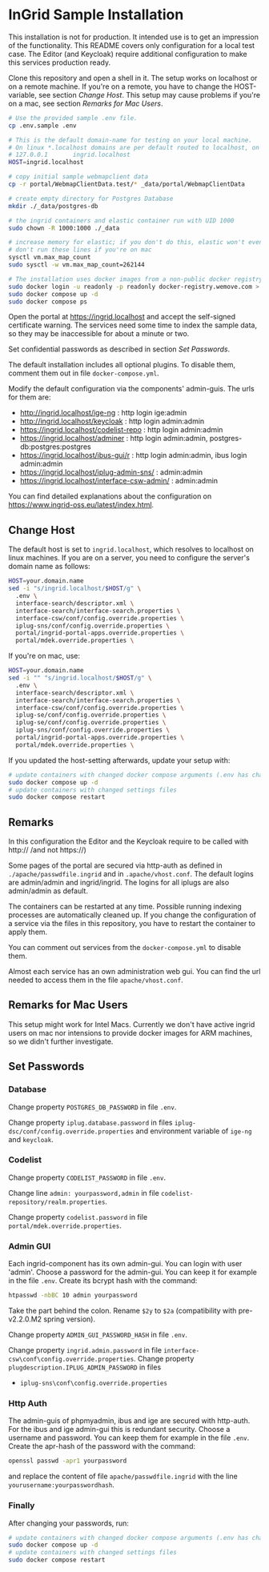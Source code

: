 # InGrid Sample Installation

This installation is not for production. It intended use is to get an impression of the functionality.
This README covers only configuration for a local test case. The Editor (and Keycloak) require additional configuration to make this services production ready.

Clone this repository and open a shell in it. The setup works on localhost or on a remote machine. If you're on a remote, you have to change the HOST-variable, see section *Change Host*. This setup may cause problems if you're on a mac, see section *Remarks for Mac Users*.

```sh
# Use the provided sample .env file.
cp .env.sample .env

# This is the default domain-name for testing on your local machine.
# On linux *.localhost domains are per default routed to localhost, on mac you have to add this entry to /etc/hosts
# 127.0.0.1       ingrid.localhost
HOST=ingrid.localhost

# copy initial sample webmapclient data
cp -r portal/WebmapClientData.test/* _data/portal/WebmapClientData

# create empty directory for Postgres Database
mkdir ./_data/postgres-db

# the ingrid containers and elastic container run with UID 1000
sudo chown -R 1000:1000 ./_data

# increase memory for elastic; if you don't do this, elastic won't even boot because it checks for a sane value
# don't run these lines if you're on mac
sysctl vm.max_map_count
sudo sysctl -w vm.max_map_count=262144

# The installation uses docker images from a non-public docker registry. You can also build your own images by following the instructions in the specific ingrid repositories.
sudo docker login -u readonly -p readonly docker-registry.wemove.com > /dev/null # password "readonly"
sudo docker compose up -d
sudo docker compose ps
```

Open the portal at https://ingrid.localhost and accept the self-signed certificate warning. The services need some time to index the sample data, so they may be inaccessible for about a minute or two.

Set confidential passwords as described in section *Set Passwords*.

The default installation includes all optional plugins. To disable them, comment them out in file `docker-compose.yml`.

Modify the default configuration via the components' admin-guis. The urls for them are:

* <http://ingrid.localhost/ige-ng> : http login ige:admin
* <http://ingrid.localhost/keycloak> : http login admin:admin
* <https://ingrid.localhost/codelist-repo> : http login admin:admin
* <https://ingrid.localhost/adminer> : http login admin:admin, postgres-db:postgres:postgres
* <https://ingrid.localhost/ibus-gui/r> : http login admin:admin, ibus login admin:admin
* <https://ingrid.localhost/iplug-admin-sns/> : admin:admin
* <https://ingrid.localhost/interface-csw-admin/> : admin:admin

You can find detailed explanations about the configuration on <https://www.ingrid-oss.eu/latest/index.html>.


## Change Host

The default host is set to `ingrid.localhost`, which resolves to localhost on linux machines. If you are on a server, you need to configure the server's domain name as follows:

```sh
HOST=your.domain.name
sed -i "s/ingrid.localhost/$HOST/g" \
  .env \
  interface-search/descriptor.xml \
  interface-search/interface-search.properties \
  interface-csw/conf/config.override.properties \
  iplug-sns/conf/config.override.properties \
  portal/ingrid-portal-apps.override.properties \
  portal/mdek.override.properties \
```

If you're on mac, use:

```sh
HOST=your.domain.name
sed -i "" "s/ingrid.localhost/$HOST/g" \
  .env \
  interface-search/descriptor.xml \
  interface-search/interface-search.properties \
  interface-csw/conf/config.override.properties \
  iplug-se/conf/config.override.properties \
  iplug-se/conf/config.override.properties \
  iplug-sns/conf/config.override.properties \
  portal/ingrid-portal-apps.override.properties \
  portal/mdek.override.properties \
```

If you updated the host-setting afterwards, update your setup with:

```sh
# update containers with changed docker compose arguments (.env has changed)
sudo docker compose up -d
# update containers with changed settings files
sudo docker compose restart
```

## Remarks

In this configuration the Editor and the Keycloak require to be called with http:// /and not https://)

Some pages of the portal are secured via http-auth as defined in `./apache/passwdfile.ingrid` and in `.apache/vhost.conf`. The default logins are admin/admin and ingrid/ingrid. The logins for all iplugs are also admin/admin as default.

The containers can be restarted at any time. Possible running indexing processes are automatically cleaned up. If you change the configuration of a service via the files in this repository, you have to restart the container to apply them.

You can comment out services from the `docker-compose.yml` to disable them.

Almost each service has an own administration web gui. You can find the url needed to access them in the file `apache/vhost.conf`.

## Remarks for Mac Users

This setup might work for Intel Macs. Currently we don't have active ingrid users on mac nor intensions to provide docker images for ARM machines, so we didn't further investigate.

## Set Passwords

### Database

Change property `POSTGRES_DB_PASSWORD` in file `.env`.

Change property `iplug.database.password` in files `iplug-dsc/conf/config.override.properties` and environment variable of `ige-ng` and `keycloak`.

### Codelist

Change property `CODELIST_PASSWORD`  in file `.env`.

Change line `admin: yourpassword,admin` in file `codelist-repository/realm.properties`.

Change property `codelist.password` in file `portal/mdek.override.properties`.

### Admin GUI

Each ingrid-component has its own admin-gui. You can login with user 'admin'. Choose a password for the admin-gui. You can keep it for example in the file `.env`. Create its bcrypt hash with the command:

```sh
htpasswd -nbBC 10 admin yourpassword
```

Take the part behind the colon. Rename `$2y` to `$2a` (compatibility with pre-v2.2.0.M2 spring version).

Change property `ADMIN_GUI_PASSWORD_HASH` in file `.env`.

Change property `ingrid.admin.password` in file `interface-csw\conf\config.override.properties`. Change property `plugdescription.IPLUG_ADMIN_PASSWORD` in files

* `iplug-sns\conf\config.override.properties`

### Http Auth

The admin-guis of phpmyadmin, ibus and ige are secured with http-auth. For the ibus and ige admin-gui this is redundant security. Choose a username and password. You can keep them for example in the file `.env`. Create the apr-hash of the password with the command:

```sh
openssl passwd -apr1 yourpassword
```

and replace the content of file `apache/passwdfile.ingrid` with the line `yourusername:yourpasswordhash`.

### Finally

After changing your passwords, run:

```sh
# update containers with changed docker compose arguments (.env has changed)
sudo docker compose up -d
# update containers with changed settings files
sudo docker compose restart
```
